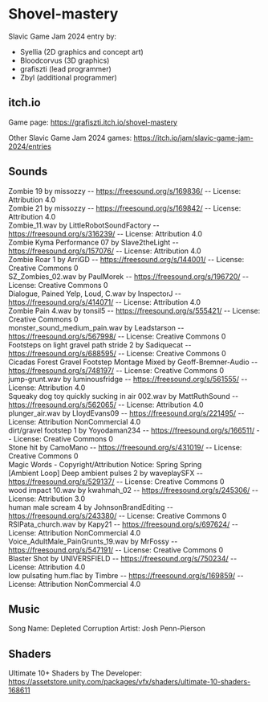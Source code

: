 # Shovel-mastery
Slavic Game Jam 2024 entry by:

- Syellia (2D graphics and concept art)
- Bloodcorvus (3D graphics)
- grafiszti (lead programmer)
- Zbyl (additional programmer)

## itch.io

Game page: https://grafiszti.itch.io/shovel-mastery

Other Slavic Game Jam 2024 games: https://itch.io/jam/slavic-game-jam-2024/entries

## Sounds

Zombie 19 by missozzy -- https://freesound.org/s/169836/ -- License: Attribution 4.0  
Zombie 21 by missozzy -- https://freesound.org/s/169842/ -- License: Attribution 4.0  
Zombie_11.wav by LittleRobotSoundFactory -- https://freesound.org/s/316239/ -- License: Attribution 4.0  
Zombie Kyma Performance 07 by Slave2theLight -- https://freesound.org/s/157076/ -- License: Attribution 4.0  
Zombie Roar 1 by ArriGD -- https://freesound.org/s/144001/ -- License: Creative Commons 0  
SZ_Zombies_02.wav by PaulMorek -- https://freesound.org/s/196720/ -- License: Creative Commons 0  
Dialogue, Pained Yelp, Loud, C.wav by InspectorJ -- https://freesound.org/s/414071/ -- License: Attribution 4.0  
Zombie Pain 4.wav by tonsil5 -- https://freesound.org/s/555421/ -- License: Creative Commons 0  
monster_sound_medium_pain.wav by Leadstarson -- https://freesound.org/s/567998/ -- License: Creative Commons 0  
Footsteps on light gravel path stride 2 by Sadiquecat -- https://freesound.org/s/688595/ -- License: Creative Commons 0  
Cicadas Forest Gravel Footstep Montage Mixed by Geoff-Bremner-Audio -- https://freesound.org/s/748197/ -- License: Creative Commons 0  
jump-grunt.wav by luminousfridge -- https://freesound.org/s/561555/ -- License: Attribution 4.0  
Squeaky dog toy quickly sucking in air 002.wav by MattRuthSound -- https://freesound.org/s/562065/ -- License: Attribution 4.0  
plunger_air.wav by LloydEvans09 -- https://freesound.org/s/221495/ -- License: Attribution NonCommercial 4.0  
dirt/gravel footstep 1 by Yoyodaman234 -- https://freesound.org/s/166511/ -- License: Creative Commons 0  
Stone hit by CamoMano -- https://freesound.org/s/431019/ -- License: Creative Commons 0  
Magic Words - Copyright/Attribution Notice: Spring Spring  
[Ambient Loop] Deep ambient pulses 2 by waveplaySFX -- https://freesound.org/s/529137/ -- License: Creative Commons 0  
wood impact 10.wav by kwahmah_02 -- https://freesound.org/s/245306/ -- License: Attribution 3.0  
human male scream 4 by JohnsonBrandEditing -- https://freesound.org/s/243380/ -- License: Creative Commons 0  
RSIPata_church.wav by Kapy21 -- https://freesound.org/s/697624/ -- License: Attribution NonCommercial 4.0  
Voice_AdultMale_PainGrunts_19.wav by MrFossy -- https://freesound.org/s/547191/ -- License: Creative Commons 0  
Blaster Shot by UNIVERSFIELD -- https://freesound.org/s/750234/ -- License: Attribution 4.0  
low pulsating hum.flac by Timbre -- https://freesound.org/s/169859/ -- License: Attribution NonCommercial 4.0  

## Music

Song Name: Depleted Corruption Artist: Josh Penn-Pierson

## Shaders

Ultimate 10+ Shaders by The Developer: https://assetstore.unity.com/packages/vfx/shaders/ultimate-10-shaders-168611
